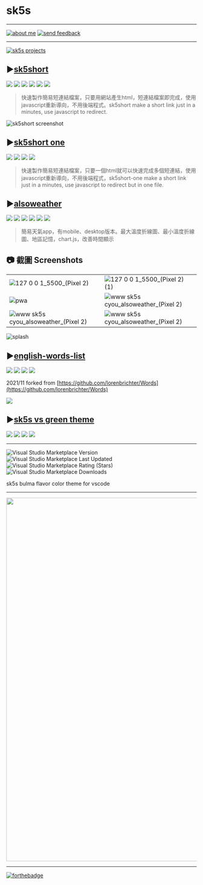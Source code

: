 # sk5s
---

[![about me](https://upload.cc/i1/2021/10/18/r8f5hs.png)](https://www.sk5s.cyou/sk5s/)
[![send feedback](https://upload.cc/i1/2021/11/11/Gv8YzL.png)](https://www.sk5s.cyou/f)

<!-- 
- [sk5short desktop](https://www.sk5s.cyou/sk5short-desktop/)
- [sk5sub](https://github.com/sk5s/sk5sub) -->

---

[![sk5s projects](https://upload.cc/i1/2021/11/11/aT3CyP.png)](https://git.io/sk5s-github)

## ▶️[sk5short](https://www.sk5s.cyou/sk5short/)

![](https://img.shields.io/github/v/release/sk5s/sk5short?style=for-the-badge)
![](https://img.shields.io/github/last-commit/sk5s/sk5short?style=for-the-badge)
![](https://img.shields.io/github/license/sk5s/sk5short?style=for-the-badge)
![](https://img.shields.io/github/languages/top/sk5s/sk5short?style=for-the-badge)
![](https://img.shields.io/endpoint?url=https://raw.githubusercontent.com/sk5s/uptime/master/api/sk5short-website/uptime.json&style=for-the-badge)
![](https://img.shields.io/endpoint?url=https://raw.githubusercontent.com/sk5s/uptime/master/api/sk5short-website/response-time.json&style=for-the-badge)

> 快速製作簡易短連結檔案，只要用網站產生html，短連結檔案即完成，使用javascript重新導向，不用後端程式。sk5short make a short link just in a minutes, use javascript to redirect.

![sk5short screenshot](https://i.imgur.com/mOOLBjL.png)

## ▶️[sk5short one](https://git.io/sk5short-one)

![](https://img.shields.io/github/v/release/sk5s/sk5short-one?style=for-the-badge)
![](https://img.shields.io/github/last-commit/sk5s/sk5short-one?style=for-the-badge)
![](https://img.shields.io/github/license/sk5s/sk5short-one?style=for-the-badge)
![](https://img.shields.io/github/languages/top/sk5s/sk5short-one?style=for-the-badge)

> 快速製作簡易短連結檔案，只要一個html就可以快速完成多個短連結，使用javascript重新導向，不用後端程式，sk5short-one make a short link just in a minutes, use javascript to redirect but in one file.

## ▶️[alsoweather](https://www.sk5s.cyou/alsoweather/)

![](https://img.shields.io/github/v/release/sk5s/alsoweather?style=for-the-badge)
![](https://img.shields.io/github/last-commit/sk5s/alsoweather?style=for-the-badge)
![](https://img.shields.io/github/license/sk5s/alsoweather?style=for-the-badge)
![](https://img.shields.io/github/languages/top/sk5s/alsoweather?style=for-the-badge)
![](https://img.shields.io/endpoint?url=https://raw.githubusercontent.com/sk5s/uptime/master/api/alsoweather-website/uptime.json&style=for-the-badge)
![](https://img.shields.io/endpoint?url=https://raw.githubusercontent.com/sk5s/uptime/master/api/alsoweather-website/response-time.json&style=for-the-badge)

> 簡易天氣app，有mobile、desktop版本。最大溫度折線圖、最小溫度折線圖、地區記憶，chart.js，改善時間顯示

📷 截圖 Screenshots
---

|||
| ----------- | ----------- |
|![127 0 0 1_5500_(Pixel 2)](https://user-images.githubusercontent.com/92437055/144749918-593c83bc-72eb-4563-92ee-1fc27e7396ef.png)|![127 0 0 1_5500_(Pixel 2) (1)](https://user-images.githubusercontent.com/92437055/144749956-2659abf2-e661-42cb-bf65-81378517914a.png)|
|![pwa](https://user-images.githubusercontent.com/92437055/144704083-8ee76313-ce13-4f4c-8216-4c1c1a323b71.png)|![www sk5s cyou_alsoweather_(Pixel 2)](https://user-images.githubusercontent.com/92437055/140604816-a5b62528-867d-41de-9ec0-82835198dff6.png)|
|![www sk5s cyou_alsoweather_(Pixel 2)](https://user-images.githubusercontent.com/92437055/140604795-ef4db4e1-d5cd-4eff-87a7-a8323e0e9832.png)|![www sk5s cyou_alsoweather_(Pixel 2)](https://user-images.githubusercontent.com/92437055/140604775-072b01a6-6982-4285-896c-77b4bdb7204b.png)|

![splash](https://rzxbsbriajkqxdsmxvev.supabase.in/storage/v1/object/public/image/splash-compress.jpg)

## ▶️[english-words-list](https://git.io/en-words)

![](https://img.shields.io/github/v/release/sk5s/english-words-list?style=for-the-badge)
![](https://img.shields.io/npm/v/@sk5s/english-words-list?style=for-the-badge)
![](https://img.shields.io/github/last-commit/sk5s/english-words-list?style=for-the-badge)
![](https://img.shields.io/github/license/sk5s/english-words-list?style=for-the-badge)

2021/11 forked from [https://github.com/lorenbrichter/Words](https://github.com/lorenbrichter/Words)

![](https://nodei.co/npm/@sk5s/english-words-list.png)

## ▶️[sk5s vs green theme](https://www.sk5s.cyou/vsgt)

![](https://img.shields.io/github/v/release/sk5s/sk5s-vsgt?style=for-the-badge)
![](https://img.shields.io/github/last-commit/sk5s/sk5s-vsgt?style=for-the-badge)
![](https://img.shields.io/github/license/sk5s/sk5s-vsgt?style=for-the-badge)
![](https://img.shields.io/github/languages/top/sk5s/sk5s-vsgt?style=for-the-badge)

---

![Visual Studio Marketplace Version](https://img.shields.io/visual-studio-marketplace/v/sk5s.sk5s-vs-green-theme?logo=Visual%20Studio%20Code&style=for-the-badge)
![Visual Studio Marketplace Last Updated](https://img.shields.io/visual-studio-marketplace/last-updated/sk5s.sk5s-vs-green-theme?logo=Visual%20Studio%20Code&style=for-the-badge)
![Visual Studio Marketplace Rating (Stars)](https://img.shields.io/visual-studio-marketplace/stars/sk5s.sk5s-vs-green-theme?logo=Visual%20Studio%20Code&style=for-the-badge)
![Visual Studio Marketplace Downloads](https://img.shields.io/visual-studio-marketplace/d/sk5s.sk5s-vs-green-theme?logo=visual%20studio%20code&style=for-the-badge)

sk5s bulma flavor color theme for vscode

---

<img width="960" alt="" src="https://user-images.githubusercontent.com/92437055/143763319-752013fb-9c3e-42b2-be52-d7b8747489a8.png">

---


<!--<a rel="license" href="http://creativecommons.org/licenses/by-nc-sa/4.0/"><img alt="創用 CC 授權條款" style="border-width:0" src="https://i.creativecommons.org/l/by-nc-sa/4.0/80x15.png" /></a><br />本著作由<a xmlns:cc="http://creativecommons.org/ns#" href="https://samko5sam.github.io/" property="cc:attributionName" rel="cc:attributionURL">samko5sam</a>製作，以<a rel="license" href="http://creativecommons.org/licenses/by-nc-sa/4.0/">創用CC 姓名標示-非商業性-相同方式分享 4.0 國際 授權條款</a>釋出。-->

[![forthebadge](https://forthebadge.com/images/badges/built-with-love.svg)](https://www.sk5s.cyou/)
